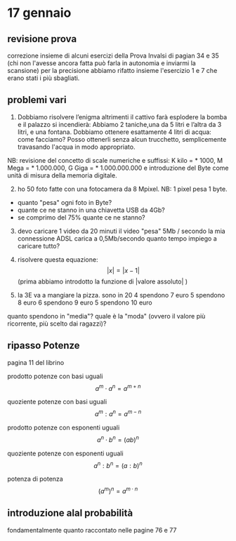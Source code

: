 # 17 gennaio

## revisione prova
correzione insieme di alcuni esercizi della Prova Invalsi di pagian 34 e 35 (chi non l'avesse ancora fatta può farla in autonomia e inviarmi la scansione)
per la precisione abbiamo rifatto insieme l'esercizio 1 e 7 che erano stati i più sbagliati.

## problemi vari

1. Dobbiamo risolvere l’enigma altrimenti il cattivo farà esplodere la bomba e il palazzo si incendierà: Abbiamo 2 taniche,una da 5 litri e l’altra da 3 litri, e una fontana. Dobbiamo ottenere esattamente 4 litri di acqua: come facciamo?
Posso ottenerli senza alcun trucchetto, semplicemente travasando l'acqua in modo appropriato.

NB: revisione del concetto di scale numeriche e suffissi: K kilo = * 1000, M Mega = * 1.000.000, G Giga = * 1.000.000.000 e introduzione del Byte come unità di misura della memoria digitale. 

2. ho 50 foto fatte con una fotocamera da 8 Mpixel.
NB: 1 pixel pesa 1 byte.
- quanto "pesa" ogni foto in Byte?
- quante ce ne stanno in una chiavetta USB da 4Gb?
- se comprimo del 75% quante ce ne stanno?

3. devo caricare 1 video da 20 minuti
il video "pesa" 5Mb / secondo
la mia connessione ADSL carica a 0,5Mb/secondo
quanto tempo impiego a caricare tutto?

4. risolvere questa equazione:
$$ |x| = |x - 1| $$
(prima abbiamo introdotto la funzione di |valore assoluto| )

6. la 3E va a mangiare la pizza. sono in 20
4 spendono 7 euro
5 spendono 8 euro
6 spendono 9 euro
5 spendono 10 euro

quanto spendono in "media"?
quale è la "moda" (ovvero il valore più ricorrente, più scelto dai ragazzi)?

## ripasso Potenze
pagina 11 del librino

prodotto potenze con basi uguali
$$ a^m \cdot a^n = a^{m+n}$$ 

quoziente potenze con basi uguali
$$ a^m : a^n = a^{m-n}$$ 

prodotto potenze con esponenti uguali
$$ a^n \cdot b^n = (ab)^{n}$$ 

quoziente potenze con esponenti uguali
$$ a^n : b^n = (a : b)^{n}$$ 

potenza di potenza 
$$ (a^m)^n = a^{m \cdot n}$$ 

## introduzione alal probabilità
fondamentalmente quanto raccontato nelle pagine 76 e 77
